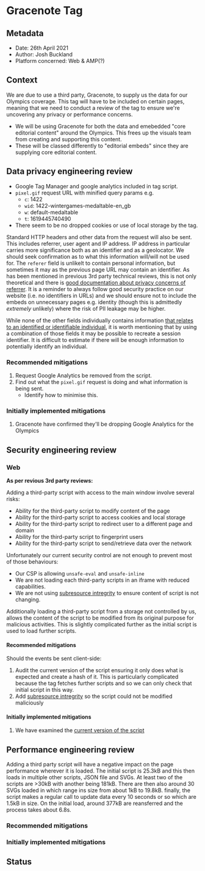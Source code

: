 # Gracenote Tag

## Metadata

-   Date: 26th April 2021
-   Author: Josh Buckland
-   Platform concerned: Web & AMP(?)

## Context
We are due to use a third party, Gracenote, to supply us the data for our Olympics coverage. This tag will have to be included on certain pages, meaning that we need to conduct a review of the tag to ensure we're uncovering any privacy or performance concerns.
- We will be using Gracenote for both the data and emebedded "core editorial content" around the Olympics. This frees up the visuals team from creating and supporting this content.
- These will be classed differently to "editorial embeds" since they are supplying core editorial content.

## Data privacy engineering review

- Google Tag Manager and google analytics included in tag script.
- `pixel.gif` request URL with minified query params e.g.
	- `c`: 1422
	- `wid`: 1422-wintergames-medaltable-en_gb
	- `w`: default-medaltable
	- `t`: 1619445740490
- There seem to be no dropped cookies or use of local storage by the tag.

Standard HTTP headers and other data from the request will also be sent. This includes referrer, user agent and IP address.
IP address in particular carries more significance both as an identifier and as a geolocator. We should seek confirmation as to what this information will/will not be used for.
The `referer` field is unlikelt to contain personal information, but sometimes it may as the previous page URL may contain an identifier. As has been mentioned in previous 3rd party technical reviews, this is not only theoretical and there is [good documentation about privacy concerns of referrer](https://developer.mozilla.org/en-US/docs/Web/Security/Referer_header:_privacy_and_security_concerns). It is a reminder to always follow good security practice on our website (i.e. no identifiers in URLs) and we should ensure not to include the embeds on unnecessary pages e.g. identity (though this is admittedly _extremely_ unlikely) where the risk of PII leakage may be higher.

While none of the other fields individually contains information [that relates to an identified or identifiable individual](https://ico.org.uk/for-organisations/guide-to-data-protection/guide-to-the-general-data-protection-regulation-gdpr/key-definitions/what-is-personal-data/), it is worth mentioning that by using a combination of those fields it may be possible to recreate a session identifier. It is difficult to estimate if there will be enough information to potentially identify an individual.

### Recommended mitigations
1. Request Google Analytics be removed from the script.
2. Find out what the `pixel.gif` request is doing and what information is being sent.
	- Identify how to minimise this.

### Initially implemented mitigations
1. Gracenote have confirmed they'll be dropping Google Analytics for the Olympics

## Security engineering review

### Web

**As per revious 3rd party reviews:**

Adding a third-party script with access to the main window involve several risks:

-   Ability for the third-party script to modify content of the page
-   Ability for the third-party script to access cookies and local storage
-   Ability for the third-party script to redirect user to a different page and domain
-   Ability for the third-party script to fingerprint users
-   Ability for the third-party script to send/retrieve data over the network

Unfortunately our current security control are not enough to prevent most of those behaviours:

-   Our CSP is allowing `unsafe-eval` and `unsafe-inline`
-   We are not loading each third-party scripts in an iframe with reduced capabilities.
-   We are not using [subresource intregrity](https://developer.mozilla.org/en-US/docs/Web/Security/Subresource_Integrity) to ensure content of script is not changing.

Additionally loading a third-party script from a storage not controlled by us, allows the content of the script to be modified from its original purpose for malicious activities. This is slightly complicated further as the initial script is used to load further scripts.


#### Recommended mitigations

Should the events be sent client-side:

1.  Audit the current version of the script ensuring it only does what is expected and create a hash of it. This is particularly complicated because the tag fetches further scripts and so we can only check that initial script in this way.
2.  Add [subresource intregrity](https://developer.mozilla.org/en-US/docs/Web/Security/Subresource_Integrity) so the script could not be modified maliciously

#### Initially implemented mitigations
1.  We have examined the [current version of the script](https://interactive.guim.co.uk/uploader/embed/2021/03/index-html-zip/giv-3902oQ13ly03QAja/)


## Performance engineering review

Adding a third party script will have a negative impact on the page performance wherever it is loaded. The initial script is 25.3kB and this then loads in multiple other scripts, JSON file and SVGs. At least two of the scripts are >30kB with another being 181kB. There are then also around 30 SVGs loaded in which range ins  size from about 1kB to 19.8kB.
finally, the script makes a regular call to update data every 10 seconds or so which are 1.5kB in size.
On the initial load, around 377kB are reansferred and the process takes about 6.8s.

### Recommended mitigations

### Initially implemented mitigations



## Status

